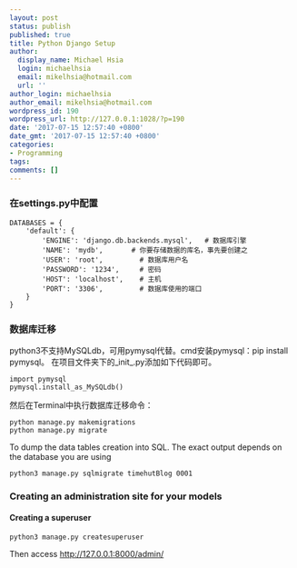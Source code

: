 ```yaml
---
layout: post
status: publish
published: true
title: Python Django Setup
author:
  display_name: Michael Hsia
  login: michaelhsia
  email: mikelhsia@hotmail.com
  url: ''
author_login: michaelhsia
author_email: mikelhsia@hotmail.com
wordpress_id: 190
wordpress_url: http://127.0.0.1:1028/?p=190
date: '2017-07-15 12:57:40 +0800'
date_gmt: '2017-07-15 12:57:40 +0800'
categories:
- Programming
tags:
comments: []
---
```

<!--More-->
### 在settings.py中配置
```
DATABASES = {
    'default': {
        'ENGINE': 'django.db.backends.mysql',   # 数据库引擎
        'NAME': 'mydb',       # 你要存储数据的库名，事先要创建之
        'USER': 'root',         # 数据库用户名
        'PASSWORD': '1234',     # 密码
        'HOST': 'localhost',    # 主机
        'PORT': '3306',         # 数据库使用的端口
    }
}
```

### 数据库迁移
python3不支持MySQLdb，可用pymysql代替。cmd安装pymysql：pip install pymysql。
在项目文件夹下的_init_.py添加如下代码即可。

```
import pymysql
pymysql.install_as_MySQLdb()
```

然后在Terminal中执行数据库迁移命令：
```
python manage.py makemigrations
python manage.py migrate
```


To dump the data tables creation into SQL. The exact output depends on the database you are using
```
python3 manage.py sqlmigrate timehutBlog 0001
```


### Creating an administration site for your models
#### Creating a superuser
```
python3 manage.py createsuperuser
```
Then access http://127.0.0.1:8000/admin/
